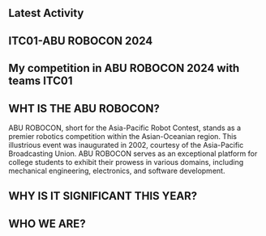 ## Latest Activity
##   ITC01-ABU ROBOCON 2024
##   My competition in ABU ROBOCON 2024 with teams ITC01


##   WHT IS THE ABU ROBOCON?

ABU ROBOCON, short for the Asia-Pacific Robot Contest, stands as a premier robotics competition within the Asian-Oceanian region. This illustrious event was inaugurated in 2002, courtesy of the Asia-Pacific Broadcasting Union. ABU ROBOCON serves as an exceptional platform for college students to exhibit their prowess in various domains, including mechanical engineering, electronics, and software development.

##    WHY IS IT SIGNIFICANT THIS YEAR?



##    WHO WE ARE?
